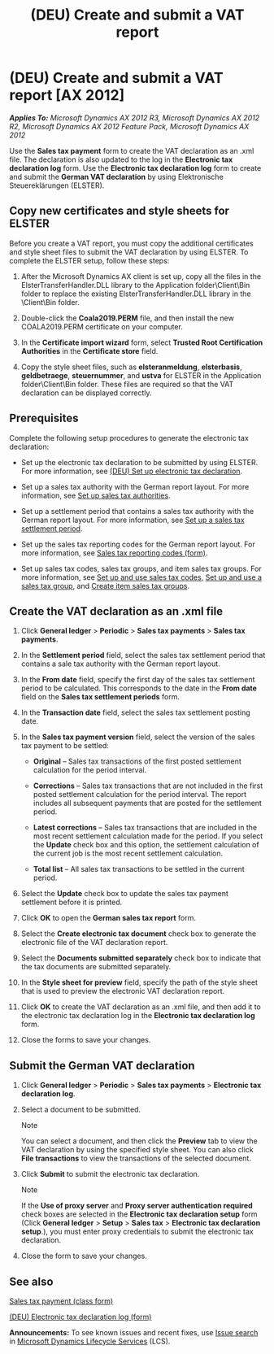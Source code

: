 ﻿---
title: (DEU) Create and submit a VAT report
TOCTitle: (DEU) Create and submit a VAT report
ms:assetid: 4609b89f-0e8d-49d0-8d30-ec877b658132
ms:mtpsurl: https://technet.microsoft.com/en-us/library/Hh242385(v=AX.60)
ms:contentKeyID: 36056899
ms.date: 04/18/2014
mtps_version: v=AX.60
f1_keywords:
- Germany
- VAT report
---

# (DEU) Create and submit a VAT report [AX 2012]


_**Applies To:** Microsoft Dynamics AX 2012 R3, Microsoft Dynamics AX 2012 R2, Microsoft Dynamics AX 2012 Feature Pack, Microsoft Dynamics AX 2012_

Use the **Sales tax payment** form to create the VAT declaration as an .xml file. The declaration is also updated to the log in the **Electronic tax declaration log** form. Use the **Electronic tax declaration log** form to create and submit the **German VAT declaration** by using Elektronische Steuereklärungen (ELSTER).

## Copy new certificates and style sheets for ELSTER

Before you create a VAT report, you must copy the additional certificates and style sheet files to submit the VAT declaration by using ELSTER. To complete the ELSTER setup, follow these steps:

1.  After the Microsoft Dynamics AX client is set up, copy all the files in the ElsterTransferHandler.DLL library to the Application folder\\Client\\Bin folder to replace the existing ElsterTransferHandler.DLL library in the \\Client\\Bin folder.

2.  Double-click the **Coala2019.PERM** file, and then install the new COALA2019.PERM certificate on your computer.

3.  In the **Certificate import wizard** form, select **Trusted Root Certification Authorities** in the **Certificate store** field.

4.  Copy the style sheet files, such as **elsteranmeldung**, **elsterbasis**, **geldbetraege**, **steuernummer**, and **ustva** for ELSTER in the Application folder\\Client\\Bin folder. These files are required so that the VAT declaration can be displayed correctly.

## Prerequisites

Complete the following setup procedures to generate the electronic tax declaration:

  - Set up the electronic tax declaration to be submitted by using ELSTER. For more information, see [(DEU) Set up electronic tax declaration](deu-set-up-electronic-tax-declaration.md).

  - Set up a sales tax authority with the German report layout. For more information, see [Set up sales tax authorities](set-up-sales-tax-authorities.md).

  - Set up a settlement period that contains a sales tax authority with the German report layout. For more information, see [Set up a sales tax settlement period](set-up-a-sales-tax-settlement-period.md).

  - Set up the sales tax reporting codes for the German report layout. For more information, see [Sales tax reporting codes (form)](https://technet.microsoft.com/en-us/library/aa588316\(v=ax.60\)).

  - Set up sales tax codes, sales tax groups, and item sales tax groups. For more information, see [Set up and use sales tax codes](set-up-and-use-sales-tax-codes.md), [Set up and use a sales tax group](set-up-and-use-a-sales-tax-group.md), and [Create item sales tax groups](create-item-sales-tax-groups.md).

## Create the VAT declaration as an .xml file

1.  Click **General ledger** \> **Periodic** \> **Sales tax payments** \> **Sales tax payments**.

2.  In the **Settlement period** field, select the sales tax settlement period that contains a sale tax authority with the German report layout.

3.  In the **From date** field, specify the first day of the sales tax settlement period to be calculated. This corresponds to the date in the **From date** field on the **Sales tax settlement periods** form.

4.  In the **Transaction date** field, select the sales tax settlement posting date.

5.  In the **Sales tax payment version** field, select the version of the sales tax payment to be settled:
    
      - **Original** – Sales tax transactions of the first posted settlement calculation for the period interval.
    
      - **Corrections** – Sales tax transactions that are not included in the first posted settlement calculation for the period interval. The report includes all subsequent payments that are posted for the settlement period.
    
      - **Latest corrections** – Sales tax transactions that are included in the most recent settlement calculation made for the period. If you select the **Update** check box and this option, the settlement calculation of the current job is the most recent settlement calculation.
    
      - **Total list** – All sales tax transactions to be settled in the current period.

6.  Select the **Update** check box to update the sales tax payment settlement before it is printed.

7.  Click **OK** to open the **German sales tax report** form.

8.  Select the **Create electronic tax document** check box to generate the electronic file of the VAT declaration report.

9.  Select the **Documents submitted separately** check box to indicate that the tax documents are submitted separately.

10. In the **Style sheet for preview** field, specify the path of the style sheet that is used to preview the electronic VAT declaration report.

11. Click **OK** to create the VAT declaration as an .xml file, and then add it to the electronic tax declaration log in the **Electronic tax declaration log** form.

12. Close the forms to save your changes.

## Submit the German VAT declaration

1.  Click **General ledger** \> **Periodic** \> **Sales tax payments** \> **Electronic tax declaration log**.

2.  Select a document to be submitted.
    

    > [!NOTE]
    > <P>You can select a document, and then click the <STRONG>Preview</STRONG> tab to view the VAT declaration by using the specified style sheet. You can also click <STRONG>File transactions</STRONG> to view the transactions of the selected document.</P>



3.  Click **Submit** to submit the electronic tax declaration.
    

    > [!NOTE]
    > <P>If the <STRONG>Use of proxy server</STRONG> and <STRONG>Proxy server authentication required</STRONG> check boxes are selected in the <STRONG>Electronic tax declaration setup</STRONG> form (Click <STRONG>General ledger</STRONG> &gt; <STRONG>Setup</STRONG> &gt; <STRONG>Sales tax</STRONG> &gt; <STRONG>Electronic tax declaration setup</STRONG>.), you must enter proxy credentials to submit the electronic tax declaration.</P>



4.  Close the form to save your changes.

## See also

[Sales tax payment (class form)](https://technet.microsoft.com/en-us/library/aa598539\(v=ax.60\))

[(DEU) Electronic tax declaration log (form)](https://technet.microsoft.com/en-us/library/aa620200\(v=ax.60\))

  
**Announcements:** To see known issues and recent fixes, use [Issue search](http://go.microsoft.com/fwlink/?linkid=389258) in [Microsoft Dynamics Lifecycle Services](http://go.microsoft.com/fwlink/?linkid=306505) (LCS).

